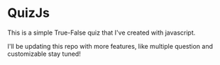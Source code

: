 # QuizJs
This is a simple True-False quiz that I've created with javascript.

I'll be updating this repo with more features, like multiple question and customizable
stay tuned!
